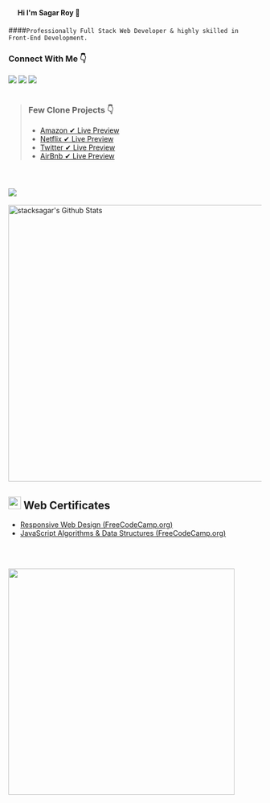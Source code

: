 #### <img src="https://lh3.googleusercontent.com/5lUo0ZDfQiLrUlXISfXN5jYscTYm4IoD8zdiv_HNvtJwRYIZjdkQJd_uTvwfqsRItqy9P00XRmgb-WwlxLaulbebSBleXb-CkK4mbrThn5w_d2hYQeuR4BQbN-LUIB-Dq7Y4pQt_pF2yjfI66TR-WUsA2nopvDuHfAhnRMvtGCQCGeTrs-JLIVGVKJ8I5Vik8bWyHs2-ttvatwuLRkq9GaFRejM7fZY7wQ5F8rCpP3fRsHodPASshWwvetljfcAFKExmk_M7LH1Qxo1_gwDEcndCBjj0Hpt7oy9s51FXC_3De13nptHO-HgKQP6YIk73mLybJAs4Zn9Y263jWiDNdqZ_y_BXcmchL8TnV4beF0hVc-1U6tbmHS5ycixklbOam8vqUtiFQB_1GXmWrvme-c2vqFaX_-4ha2jLvIVqH9ITIeomFQnb3x9mrYKI6hTG-hd4qOa0fyS4rdJ7rvJ5iYnkKyEU8sRrEdKUpRXDrLca7tZk3TbQQVcHpKdmCP4NNXv2Vb5vuwBlFdsugR9tNFO-jCAOo2CAelPah02gYE3YAcTT13kauC6ommEFoTOHwmsCSUyY3mBkIzO3QRWjX-fBRw0eUnsLcFObTr0kMX56Yx09-S9Wq8hRw6-0mWI6QUuxOTOOOPBc2lr_Eodz6oFcgmMZGFo0elpTG-uC6LeTQ9TF2klYLKYNUyQ=s272-no?authuser=1" width="15" /> Hi I'm Sagar Roy 👋

####` Professionally Full Stack Web Developer & highly skilled in Front-End Development. `  

### Connect With Me 👇
[![](https://img.shields.io/badge/%20-Linkedin-blue?color=blue&labelColor=blue&logo=linkedin&logoColor=white)](https://www.linkedin.com/in/stacksagar "@stacksagar linkedin profile") [![](https://img.shields.io/badge/%20-Twitter-blue?color=blue&labelColor=blue&logo=twitter&logoColor=white)](https://www.twitter.com/stacksagar "@stacksagar twitter profile") [![](https://img.shields.io/badge/%20-Facebook-blue?color=blue&labelColor=blue&logo=facebook&logoColor=white)](https://www.facebook.com/stacksagar "@stacksagar facebook profile")
 
> #
> ### Few Clone Projects 👇
> - <a href="https://google.com"> Amazon ✔ Live Preview </a>
> - <a href="https://google.com"> Netflix ✔ Live Preview </a>
> - <a href="https://google.com"> Twitter ✔ Live Preview </a>
> - <a href="https://google.com"> AirBnb ✔ Live Preview </a>
>  #
 
 <br/>

<a href="https://github.com/stacksagar">
  <img align="center" src="https://github-readme-stats.vercel.app/api/top-langs/?username=stacksagar&theme=light&hide_langs_below=1" />
</a>

<br />
<br />

<img width="550" alt="stacksagar's Github Stats"  src="https://github-readme-stats.vercel.app/api?username=stacksagar&show_icons=true"/>


## <img src="https://lh3.googleusercontent.com/UFhuuDiayeD0YZjRZ70qrXX-7pkHBzfPcQShI8hb9juFJgKoQPx__FCNaNzvrYlEK5gqhUyepxS-uXW1eWlt95ad7hxLATjLDfvU02hK6p_8FZj_LwFyHOoIC2zsMFUUYLaoWDGo8hxNhT6o-ZWVenDUISp0r40Lwtpw23kJ_l_ZY5pSekc-H_CezW0n4EhTn7dFoAS4T-CZmit-NoQMkD8Tmi7Gbk9SbMg4YIX55CJCC-YUEtxMm32uUiZlieI5EEwIY3RiS-V7_bD2r5P7JM1HKsMgL_UFQGw4gme2DU17ZLQ2h9f6nxudohZx82q-PkHov_aXQcQnR0-ufDtKIFQorZeimUbWy0d0FXcuLXa40LkQo2Q8oIdG1xlGyvf-Al6rD-F7g3iVshT0mLuFbOHRT7LmOIu1KL3_r7iLADzQrpgUfz2YkRCdOMrCSv9k0_iwmwYXaDcqltqUjyC0y36Zahsc-2UOd8J3lF5GGKxV_xDdcPqRWMMnWtOPodRvDDz7i4lVtx_vOTRxJrtG4LVFBbtlEaFvpaeunNoR61mcdsWN64xC7mf_wGwDMcnb399hp8qfdmJ40trrf3KJxDR-V1KpGgznbQQlNe_5uEfcuh6YFJl4N8gvflkGQlbxyWIV8yOGVKmjkZsl7uZARHPSVIlXPEfq0ejenM4KlZdMQ7RJLbs6LKn3MUo=w333-h296-no?authuser=1" width="25" /> Web Certificates
- <a href="https://www.freecodecamp.org/certification/stacksagar/responsive-web-design">Responsive Web Design (FreeCodeCamp.org) </a> 
- <a href="https://www.freecodecamp.org/certification/stacksagar/javascript-algorithms-and-data-structures">JavaScript Algorithms & Data Structures (FreeCodeCamp.org) </a> 


<br />
<br />

<a href="https://stacksagar.github.io/works"><img src="https://lh3.googleusercontent.com/F9d8DXwDR-xEqN_BLRBOhjohZ1WZ6rD9DYlbHLI85SOB95-HFPHwDQ-cY-qoQZg9xuJrd2aoSaNVvOYDucP4ZvczjLnVZAdvD8zHNfi030oFi2gqSYBv30F3S7CpWeH0wpHPzBQoZW9qh7YTEIzs31EMswlyY1QM3uiardps677PAdL-QXYP3mCARqa7VLjq49cryMuj39sO3bo9U5v2QAzgCXjwG3Nwcwp2lV83WqwVUXAz2H-RVlwyT3YYR3XtLT5P0pNfAooBnP8P45EAIRKf2a2Gc7e4cl66cviEolK6t9A4kePWJSI4Xf90YIMo5i7ZxdEPkzFdxr8i60PIGGsUHQOSOnRJFx4IyIgTWU5QJOWkG8GPG0S1sW6UIdT4o6dGzDoC4yjeZQSocFbr2dIv8EmYktwIzLRxym_8f2uBMTyvYN62RISdfhN2fhY6c1btn8bsgqbzxeKk96pk6xbYLdSVRI9nS7rswQmqCvr7V43zRUjmNevMhfkejN2pJcpfiyaZJ0t12yORC6K4zJFuvoltl-759Z7yQkdzdH2dB-8-NeBXwn7BQrp3666RBkXgAxrslMdymDBgiV7toPr3Tso5jwwz80d35OHIsOl7k9dz1JZLO-W9X7aVK_JHE-K9SG0uTmg3YtmFnZM4edi28ch0C9wwgw0gnS1Lf4i2rNEuetD0mIrIwTU=w764-h96-no?authuser=1" width="450" /> </a>

